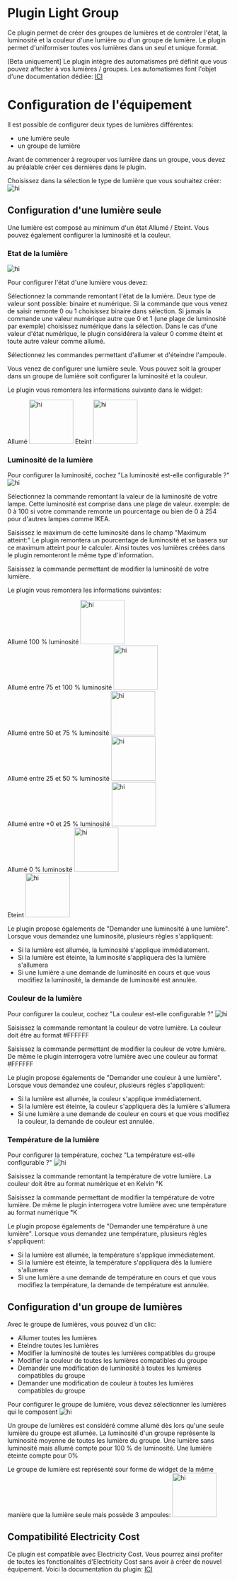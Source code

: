 # Plugin Light Group

Ce plugin permet de créer des groupes de lumières et de controler l'état, la luminosité et la couleur d'une lumière ou d'un groupe de lumière.
Le plugin permet d'uniformiser toutes vos lumières dans un seul et unique format.

[Beta uniquement] Le plugin intègre des automatismes pré définit que vous pouvez affecter à vos lumières / groupes. Les automatismes font l'objet d'une documentation dédiée: <a href="https://hbedek.github.io/Jeedom_docs/docs/LightGroup/fr_FR/Automatismes/">ICI</a>

# Configuration de l'équipement

Il est possible de configurer deux types de lumières différentes:
- une lumière seule
- un groupe de lumière

Avant de commencer à regrouper vos lumière dans un groupe, vous devez au préalable créer ces dernières dans le plugin.

Choisissez dans la sélection le type de lumière que vous souhaitez créer:
<img src="IMGS/type_lumieres.PNG" alt="hi" class="inline"/>

## Configuration d'une lumière seule

Une lumière est composé au minimum d'un état Allumé / Eteint.
Vous pouvez également configurer la luminosité et la couleur.

### Etat de la lumière

<img src="IMGS/config_lumiere_etat.PNG" alt="hi" class="inline"/>

Pour configurer l'état d'une lumière vous devez:

Sélectionnez la commande remontant l'état de la lumière. Deux type de valeur sont possible: binaire et numérique. Si la commande que vous venez de saisir remonte 0 ou 1 choisissez binaire dans sélection. Si jamais la commande une valeur numérique autre que 0 et 1 (une plage de luminosité par exemple) choisissez numérique dans la sélection. Dans le cas d'une valeur d'état numérique, le plugin considérera la valeur 0 comme éteint et toute autre valeur comme allumé.

Sélectionnez les commandes permettant d'allumer et d'éteindre l'ampoule.

Vous venez de configurer une lumière seule. Vous pouvez soit la grouper dans un groupe de lumière soit configurer la luminosité et la couleur.

Le plugin vous remontera les informations suivante dans le widget:

Allumé
<img src="IMGS/light_on_100.svg" alt="hi" class="inline" height="100px" width="100px"/>
Eteint
<img src="IMGS/light_off.svg" alt="hi" class="inline" height="100px" width="100px"/>


### Luminosité de la lumière

Pour configurer la luminosité, cochez "La luminosité est-elle configurable ?"
<img src="IMGS/config_lumiere_lumen.PNG" alt="hi" class="inline"/>

Sélectionnez la commande remontant la valeur de la luminosité de votre lampe.
Cette luminosité est comprise dans une plage de valeur.
exemple: de 0 à 100 si votre commande remonte un pourcentage ou bien de 0 à 254 pour d'autres lampes comme IKEA.

Saisissez le maximum de cette luminosité dans le champ "Maximum atteint:"
Le plugin remontera un pourcentage de luminosité et se basera sur ce maximum atteint pour le calculer. Ainsi toutes vos lumières créées dans le plugin remonteront le même type d'information.

Saisissez la commande permettant de modifier la luminosité de votre lumière.

Le plugin vous remontera les informations suivantes:

Allumé 100 % luminosité
<img src="IMGS/light_on_100.svg" alt="hi" class="inline" height="100px" width="100px"/>
<br>
Allumé entre 75 et 100 % luminosité
<img src="IMGS/light_on_75.svg" alt="hi" class="inline" height="100px" width="100px"/>
<br>
Allumé entre 50 et 75 % luminosité
<img src="IMGS/light_on_50.svg" alt="hi" class="inline" height="100px" width="100px"/>
<br>
Allumé entre 25 et 50 % luminosité
<img src="IMGS/light_on_25.svg" alt="hi" class="inline" height="100px" width="100px"/>
<br>
Allumé entre +0 et 25 % luminosité
<img src="IMGS/light_on_0.svg" alt="hi" class="inline" height="100px" width="100px"/>
<br>
Allumé 0 % luminosité
<img src="IMGS/light_on_00.svg" alt="hi" class="inline" height="100px" width="100px"/>
<br>
Eteint
<img src="IMGS/light_off.svg" alt="hi" class="inline" height="100px" width="100px"/>

Le plugin propose égalements de "Demander une luminosité à une lumière".
Lorsque vous demandez une luminosité, plusieurs règles s'appliquent:
- Si la lumière est allumée, la luminosité s'applique immédiatement.
- Si la lumière est éteinte, la luminosité s'appliquera dès la lumière s'allumera
- Si une lumière a une demande de luminosité en cours et que vous modifiez la luminosité, la demande de luminosité est annulée.

### Couleur de la lumière

Pour configurer la couleur, cochez "La couleur est-elle configurable ?"
<img src="IMGS/config_lumiere_couleur.PNG" alt="hi" class="inline"/>

Saisissez la commande remontant la couleur de votre lumière. La couleur doit être au format #FFFFFF

Saisissez la commande permettant de modifier la couleur de votre lumière. De même le plugin interrogera votre lumière avec une couleur au format #FFFFFF

Le plugin propose égalements de "Demander une couleur à une lumière".
Lorsque vous demandez une couleur, plusieurs règles s'appliquent:
- Si la lumière est allumée, la couleur s'applique immédiatement.
- Si la lumière est éteinte, la couleur s'appliquera dès la lumière s'allumera
- Si une lumière a une demande de couleur en cours et que vous modifiez la couleur, la demande de couleur est annulée.

### Température de la lumière

Pour configurer la température, cochez "La température est-elle configurable ?"
<img src="IMGS/config_lumiere_temp.PNG" alt="hi" class="inline"/>

Saisissez la commande remontant la température de votre lumière. La couleur doit être au format numérique et en Kelvin °K

Saisissez la commande permettant de modifier la température de votre lumière. De même le plugin interrogera votre lumière avec une température au format numérique °K

Le plugin propose égalements de "Demander une température à une lumière".
Lorsque vous demandez une température, plusieurs règles s'appliquent:
- Si la lumière est allumée, la température s'applique immédiatement.
- Si la lumière est éteinte, la température s'appliquera dès la lumière s'allumera
- Si une lumière a une demande de température en cours et que vous modifiez la température, la demande de température est annulée.

## Configuration d'un groupe de lumières

Avec le groupe de lumières, vous pouvez d'un clic:
- Allumer toutes les lumières
- Eteindre toutes les lumières
- Modifier la luminosité de toutes les lumières compatibles du groupe
- Modifier la couleur de toutes les lumières compatibles du groupe
- Demander une modification de luminosité à toutes les lumières compatibles du groupe
- Demander une modification de couleur à toutes les lumières compatibles du groupe

Pour configurer le groupe de lumière, vous devez sélectionner les lumières qui le composent
<img src="IMGS/config_groupe_lumiere.PNG" alt="hi" class="inline"/>

Un groupe de lumières est considéré comme allumé dès lors qu'une seule lumière du groupe est allumée.
La luminosité d'un groupe représente la luminosité moyenne de toutes les lumière du groupe. Une lumière sans luminosité mais allumé compte pour 100 % de luminosité.
Une lumière éteinte compte pour 0%

Le groupe de lumière est représenté sour forme de widget de la même manière que la lumière seule mais possède 3 ampoules:
<img src="IMGS/light_group_on_100.svg" alt="hi" class="inline" height="100px" width="100px"/>

## Compatibilité Electricity Cost

Ce plugin est compatible avec Electricity Cost.
Vous pourrez ainsi profiter de toutes les fonctionalités d'Electricity Cost sans avoir à créer de nouvel équipement.
Voici la documentation du plugin: 
<a href="https://hbedek.github.io/Jeedom_docs/docs/ElectricityCost/fr_FR/">ICI</a>